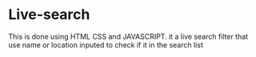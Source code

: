# Live-search
This is done using HTML CSS and JAVASCRIPT. it a live search filter that use name or location inputed to check if it in the search list
